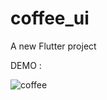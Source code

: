 # coffee_ui

A new Flutter project

DEMO :

![coffee](https://user-images.githubusercontent.com/95058605/236980777-b300b1b7-974b-4e6a-9141-a81868d20c20.gif)
